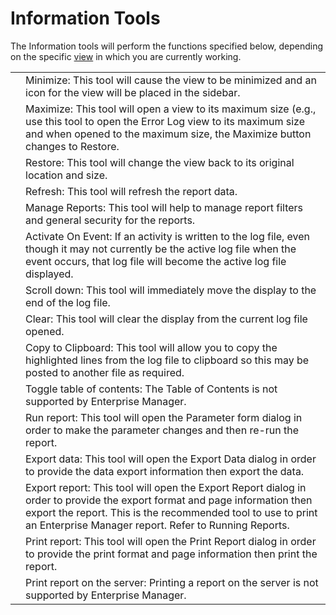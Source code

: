 # Information Tools

The Information tools will perform the functions specified below, depending on the specific [view](Navigation-Views.md) in which you are currently working.

|||
|--- |--- |
||Minimize: This tool will cause the view to be minimized and an icon for the view will be placed in the sidebar.|
||Maximize: This tool will open a view to its maximum size (e.g., use this tool to open the Error Log view to its maximum size and when opened to the maximum size, the Maximize button changes to Restore.|
||Restore: This tool will change the view back to its original location and size.|
||Refresh: This tool will refresh the report data.|
||Manage Reports: This tool will help to manage report filters and general security for the reports.|
||Activate On Event: If an activity is written to the log file, even though it may not currently be the active log file when the event occurs, that log file will become the active log file displayed.|
||Scroll down: This tool will immediately move the display to the end of the log file.|
||Clear: This tool will clear the display from the current log file opened.|
||Copy to Clipboard: This tool will allow you to copy the highlighted lines from the log file to clipboard so this may be posted to another file as required.|
||Toggle table of contents: The Table of Contents is not supported by Enterprise Manager.|
||Run report: This tool will open the Parameter form dialog in order to make the parameter changes and then re-run the report.|
||Export data: This tool will open the Export Data dialog in order to provide the data export information then export the data.|
||Export report: This tool will open the Export Report dialog in order to provide the export format and page information then export the report. This is the recommended tool to use to print an Enterprise Manager report. Refer to Running  Reports.|
||Print report: This tool will open the Print Report dialog in order to provide the print format and page information  then print the report.|
||Print report on the server: Printing a report on the server is not supported by Enterprise Manager.|
